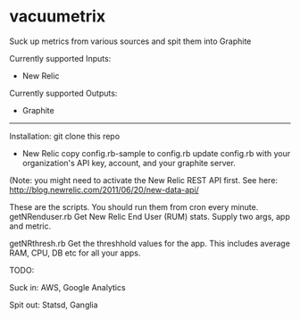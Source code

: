 vacuumetrix
===========

Suck up metrics from various sources and spit them into Graphite

Currently supported Inputs:

* New Relic


Currently supported Outputs:

* Graphite


------------
Installation:
git clone this repo

* New Relic
copy config.rb-sample to config.rb
update config.rb with your organization's API key, account, and your graphite server.

(Note:  you might need to activate the New Relic REST API first.  See here: http://blog.newrelic.com/2011/06/20/new-data-api/


These are the scripts.  You should run them from cron every minute.
getNRenduser.rb
Get New Relic End User (RUM) stats.  Supply two args, app and metric.  

getNRthresh.rb
Get the threshhold values for the app.  This includes average RAM, CPU, DB etc for all your apps.

 

TODO:

Suck in: AWS, Google Analytics

Spit out: Statsd, Ganglia 

